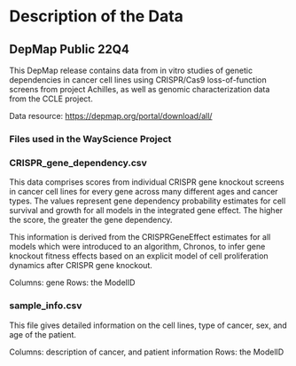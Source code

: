 # Description of the Data

## DepMap Public 22Q4

This DepMap release contains data from in vitro studies of genetic dependencies in cancer cell lines using CRISPR/Cas9 loss-of-function screens from project Achilles, as well as genomic characterization data from the CCLE project.

Data resource:
https://depmap.org/portal/download/all/

### Files used in the WayScience Project ###

### CRISPR_gene_dependency.csv ###

This data comprises scores from individual CRISPR gene knockout screens in cancer cell lines for every gene across many different ages and cancer types. The values represent gene dependency probability estimates for cell survival and growth for all models in the integrated gene effect. The higher the score, the greater the gene dependency. 

This information is derived from the CRISPRGeneEffect estimates for all models which were introduced to an algorithm, Chronos, to infer gene knockout fitness effects based on an explicit model of cell proliferation dynamics after CRISPR gene knockout.

Columns: gene
Rows: the ModelID


### sample_info.csv ###

This file gives detailed information on the cell lines, type of cancer, sex, and age of the patient.

Columns: description of cancer, and patient information
Rows: the ModelID
